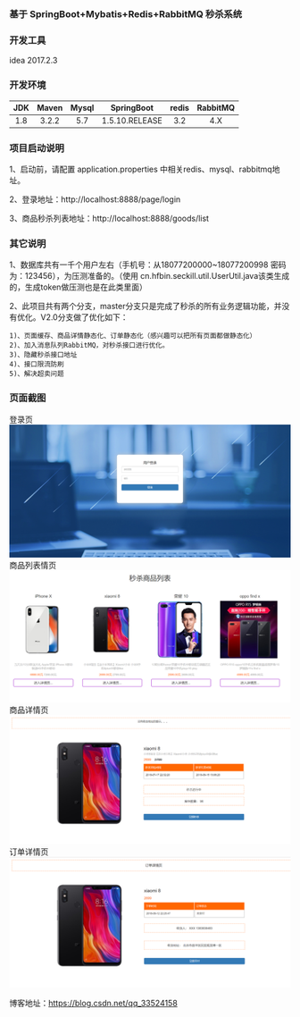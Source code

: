 ### 基于 SpringBoot+Mybatis+Redis+RabbitMQ 秒杀系统  

### 开发工具

idea  2017.2.3

### 开发环境

| JDK | Maven| Mysql  | SpringBoot | redis | RabbitMQ| 
| :-------------: |:-------------:| :-------------:| :-------------:|:-------------:| :-------------:|
| 1.8  | 3.2.2 | 5.7| 1.5.10.RELEASE | 3.2 | 4.X | 

### 项目启动说明

1、启动前，请配置 application.properties 中相关redis、mysql、rabbitmq地址。

2、登录地址：http://localhost:8888/page/login   

3、商品秒杀列表地址：http://localhost:8888/goods/list

### 其它说明

1、数据库共有一千个用户左右（手机号：从18077200000~18077200998 密码为：123456），为压测准备的。（使用 cn.hfbin.seckill.util.UserUtil.java该类生成的，生成token做压测也是在此类里面）

2、此项目共有两个分支，master分支只是完成了秒杀的所有业务逻辑功能，并没有优化。V2.0分支做了优化如下：

    1)、页面缓存、商品详情静态化、订单静态化（感兴趣可以把所有页面都做静态化）
    2)、加入消息队列RabbitMQ，对秒杀接口进行优化。
    3)、隐藏秒杀接口地址
    4)、接口限流防刷
    5)、解决超卖问题

### 页面截图
登录页
![123](img/1.png)
商品列表情页
![123](img/2.png)
商品详情页
![123](img/3.png)
订单详情页
![123](img/4.png)

 博客地址：https://blog.csdn.net/qq_33524158

